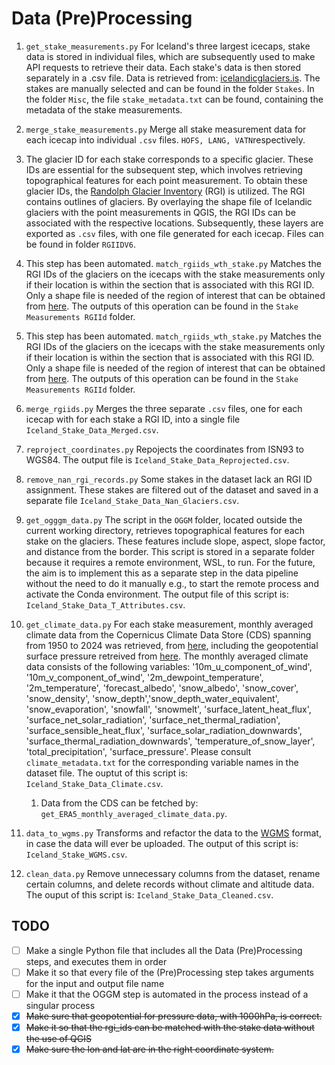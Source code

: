 # Data (Pre)Processing

1. ```get_stake_measurements.py``` For Iceland's three largest icecaps, stake data is stored in individual files, which are subsequently used to make API requests to retrieve their data. Each stake's data is then stored separately in a .csv file. Data is retrieved from: [icelandicglaciers.is](https://icelandicglaciers.is/#/page/map). The stakes are manually selected and can be found in the folder ```Stakes```. In the folder ```Misc```, the file ```stake_metadata.txt``` can be found, containing the metadata of the stake measurements.
2. ```merge_stake_measurements.py``` Merge all stake measurement data for each icecap into individual `.csv` files. ```HOFS, LANG, VATN```respectively.
3. The glacier ID for each stake corresponds to a specific glacier. These  IDs are essential for the subsequent step, which involves retrieving  topographical features for each point measurement. To obtain these  glacier IDs, the [Randolph Glacier Inventory](https://www.glims.org/RGI/) (RGI) is utilized. The RGI  contains outlines of glaciers. By overlaying the shape file of Icelandic  glaciers with the point measurements in QGIS, the RGI IDs can be  associated with the respective locations. Subsequently, these layers are  exported as `.csv` files, with one file generated for each icecap. Files can be found in folder ```RGIIDV6```.
4. This step has been automated. ```match_rgiids_wth_stake.py``` Matches the RGI IDs of the glaciers on the icecaps with the stake measurements only if their location is within the section that is associated with this RGI ID. Only a shape file is needed of the region of interest that can be obtained from [here](https://daacdata.apps.nsidc.org/pub/DATASETS/nsidc0770_rgi_v6/). The outputs of this operation can be found in the ```Stake Measurements RGIId``` folder.
5. This step has been automated. ```match_rgiids_wth_stake.py``` Matches the RGI IDs of the glaciers on the icecaps with the stake measurements only if their location is within the section that is associated with this RGI ID. Only a shape file is needed of the region of interest that can be obtained from [here](https://daacdata.apps.nsidc.org/pub/DATASETS/nsidc0770_rgi_v6/). The outputs of this operation can be found in the ```Stake Measurements RGIId``` folder.
6. ```merge_rgiids.py``` Merges the three separate ```.csv``` files, one for each icecap with for each stake a RGI ID, into a single file ```Iceland_Stake_Data_Merged.csv```.
7. ```reproject_coordinates.py``` Repojects the coordinates from ISN93 to WGS84. The output file is ```Iceland_Stake_Data_Reprojected.csv```.
8. ```remove_nan_rgi_records.py``` Some stakes in the dataset lack an RGI ID assignment. These stakes are filtered out of the dataset and saved in a separate file ```Iceland_Stake_Data_Nan_Glaciers.csv```.
9. ```get_ogggm_data.py``` The script in the ```OGGM``` folder, located outside the current working  directory, retrieves topographical features for each stake on the  glaciers. These features include slope, aspect, slope factor, and  distance from the border. This script is stored in a separate folder because it requires a remote environment, WSL, to run. For the future, the aim is to implement this as a separate step in the data pipeline without the need to do it manually e.g., to start the remote process and activate the Conda environment. The output file of this script is: ```Iceland_Stake_Data_T_Attributes.csv```.
10. ```get_climate_data.py``` For each stake measurement, monthly averaged climate data from the Copernicus Climate Data Store (CDS) spanning from 1950 to 2024 was retrieved, from [here](https://cds.climate.copernicus.eu/cdsapp#!/dataset/reanalysis-era5-land-monthly-means?tab=overview), including the geopotential surface pressure retreived from [here](https://confluence.ecmwf.int/display/CKB/ERA5-Land%3A+data+documentation#ERA5Land:datadocumentation-parameterlistingParameterlistings). The monthly averaged climate data consists of the following variables: '10m_u_component_of_wind', '10m_v_component_of_wind', '2m_dewpoint_temperature', '2m_temperature', 'forecast_albedo', 'snow_albedo', 'snow_cover', 'snow_density', 'snow_depth','snow_depth_water_equivalent', 'snow_evaporation', 'snowfall', 'snowmelt', 'surface_latent_heat_flux', 'surface_net_solar_radiation', 'surface_net_thermal_radiation', 'surface_sensible_heat_flux', 'surface_solar_radiation_downwards', 'surface_thermal_radiation_downwards', 'temperature_of_snow_layer', 'total_precipitation', 'surface_pressure'. Please consult ```climate_metadata.txt``` for the corresponding variable names in the dataset file. The ouptut of this script is: ```Iceland_Stake_Data_Climate.csv```.

    1. Data from the CDS can be fetched by: ```get_ERA5_monthly_averaged_climate_data.py```.
11. ```data_to_wgms.py``` Transforms and refactor the data to the [WGMS](https://wgms.ch/) format, in case the data will ever be uploaded. The output of this script is: ```Iceland_Stake_WGMS.csv```.
12. ```clean_data.py``` Remove unnecessary columns from the dataset, rename certain columns, and delete records without climate and altitude data. The ouput of this script is: ```Iceland_Stake_Data_Cleaned.csv```.

## TODO

* [ ]  Make a single Python file that includes all the Data (Pre)Processing steps, and executes them in order
* [ ]  Make it so that every file of the (Pre)Processing step takes arguments for the input and output file name
* [ ]  Make it that the OGGM step is automated in the process instead of a singular process
* [X]  ~~Make sure that geopotential for pressure data, with 1000hPa, is correct.~~
* [X]  ~~Make it so that the rgi_ids can be matched with the stake data without the use of QGIS~~
* [X]  ~~Make sure the lon and lat are in the right coordinate system.~~
